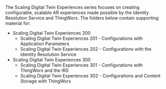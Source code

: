 The Scaling Digital Twin Experiences series focuses on creating configurable, scalable AR experiences made possible by the Identity Resolution Service and ThingWorx. The folders below contain supporting material for:
* Scaling Digital Twin Experiences 200
    - Scaling Digital Twin Experiences 201 - Configurations with Application Parameters 
    - Scaling Digital Twin Experiences 202 - Configurations with the Identity Resolution Service   
* Scaling Digital Twin Experiences 300
    - Scaling Digital Twin Experiences 301 - Configurations with ThingWorx and the IRS
    - Scaling Digital Twin Experiences 302 - Configurations and Content Storage with ThingWorx 
